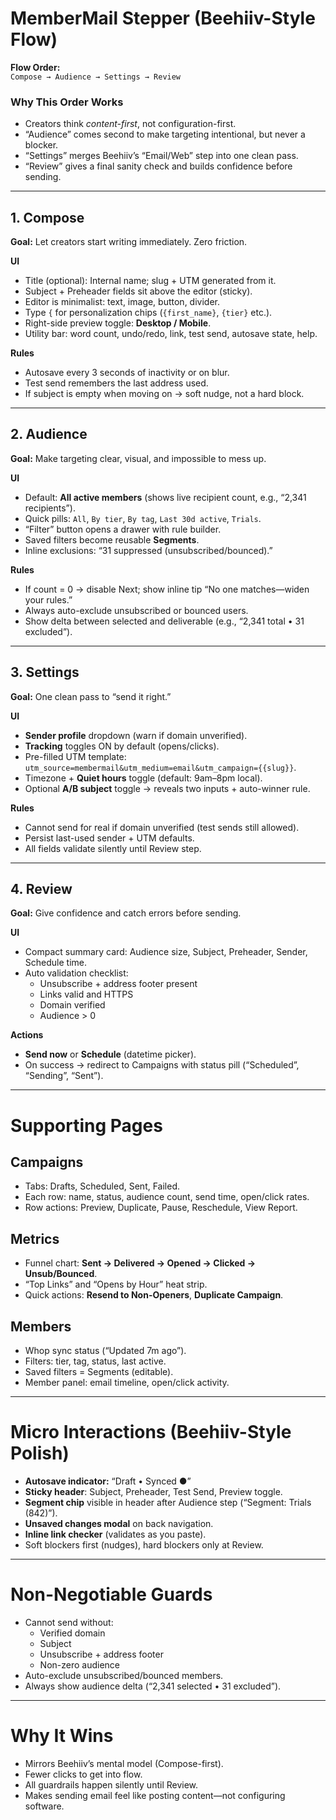 # MemberMail Stepper (Beehiiv-Style Flow)

**Flow Order:**  
`Compose → Audience → Settings → Review`

### Why This Order Works
- Creators think *content-first*, not configuration-first.  
- “Audience” comes second to make targeting intentional, but never a blocker.  
- “Settings” merges Beehiiv’s “Email/Web” step into one clean pass.  
- “Review” gives a final sanity check and builds confidence before sending.

---

## 1. Compose
**Goal:** Let creators start writing immediately. Zero friction.

**UI**
- Title (optional): Internal name; slug + UTM generated from it.  
- Subject + Preheader fields sit above the editor (sticky).  
- Editor is minimalist: text, image, button, divider.  
- Type `{` for personalization chips (`{first_name}`, `{tier}` etc.).  
- Right-side preview toggle: **Desktop / Mobile**.  
- Utility bar: word count, undo/redo, link, test send, autosave state, help.

**Rules**
- Autosave every 3 seconds of inactivity or on blur.  
- Test send remembers the last address used.  
- If subject is empty when moving on → soft nudge, not a hard block.

---

## 2. Audience
**Goal:** Make targeting clear, visual, and impossible to mess up.

**UI**
- Default: **All active members** (shows live recipient count, e.g., “2,341 recipients”).  
- Quick pills: `All`, `By tier`, `By tag`, `Last 30d active`, `Trials`.  
- “Filter” button opens a drawer with rule builder.  
- Saved filters become reusable **Segments**.  
- Inline exclusions: “31 suppressed (unsubscribed/bounced).”

**Rules**
- If count = 0 → disable Next; show inline tip “No one matches—widen your rules.”  
- Always auto-exclude unsubscribed or bounced users.  
- Show delta between selected and deliverable (e.g., “2,341 total • 31 excluded”).

---

## 3. Settings
**Goal:** One clean pass to “send it right.”

**UI**
- **Sender profile** dropdown (warn if domain unverified).  
- **Tracking** toggles ON by default (opens/clicks).  
- Pre-filled UTM template: `utm_source=membermail&utm_medium=email&utm_campaign={{slug}}`.  
- Timezone + **Quiet hours** toggle (default: 9am–8pm local).  
- Optional **A/B subject** toggle → reveals two inputs + auto-winner rule.

**Rules**
- Cannot send for real if domain unverified (test sends still allowed).  
- Persist last-used sender + UTM defaults.  
- All fields validate silently until Review step.

---

## 4. Review
**Goal:** Give confidence and catch errors before sending.

**UI**
- Compact summary card: Audience size, Subject, Preheader, Sender, Schedule time.  
- Auto validation checklist:
  - Unsubscribe + address footer present  
  - Links valid and HTTPS  
  - Domain verified  
  - Audience > 0

**Actions**
- **Send now** or **Schedule** (datetime picker).  
- On success → redirect to Campaigns with status pill (“Scheduled”, “Sending”, “Sent”).

---

# Supporting Pages

## Campaigns
- Tabs: Drafts, Scheduled, Sent, Failed.  
- Each row: name, status, audience count, send time, open/click rates.  
- Row actions: Preview, Duplicate, Pause, Reschedule, View Report.

## Metrics
- Funnel chart: **Sent → Delivered → Opened → Clicked → Unsub/Bounced**.  
- “Top Links” and “Opens by Hour” heat strip.  
- Quick actions: **Resend to Non-Openers**, **Duplicate Campaign**.

## Members
- Whop sync status (“Updated 7m ago”).  
- Filters: tier, tag, status, last active.  
- Saved filters = Segments (editable).  
- Member panel: email timeline, open/click activity.

---

# Micro Interactions (Beehiiv-Style Polish)
- **Autosave indicator:** “Draft • Synced ●”  
- **Sticky header**: Subject, Preheader, Test Send, Preview toggle.  
- **Segment chip** visible in header after Audience step (“Segment: Trials (842)”).  
- **Unsaved changes modal** on back navigation.  
- **Inline link checker** (validates as you paste).  
- Soft blockers first (nudges), hard blockers only at Review.

---

# Non-Negotiable Guards
- Cannot send without:
  - Verified domain  
  - Subject  
  - Unsubscribe + address footer  
  - Non-zero audience
- Auto-exclude unsubscribed/bounced members.
- Always show audience delta (“2,341 selected • 31 excluded”).

---

# Why It Wins
- Mirrors Beehiiv’s mental model (Compose-first).  
- Fewer clicks to get into flow.  
- All guardrails happen silently until Review.  
- Makes sending email feel like posting content—not configuring software.
